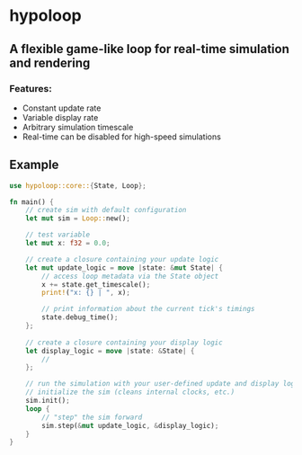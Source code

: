 # hypoloop
## A flexible game-like loop for real-time simulation and rendering
### Features:
- Constant update rate
- Variable display rate
- Arbitrary simulation timescale
- Real-time can be disabled for high-speed simulations

## Example
```rust
use hypoloop::core::{State, Loop};

fn main() {
    // create sim with default configuration
    let mut sim = Loop::new();

    // test variable
    let mut x: f32 = 0.0;

    // create a closure containing your update logic
    let mut update_logic = move |state: &mut State| {    
        // access loop metadata via the State object    
        x += state.get_timescale();
        print!("x: {} | ", x);

        // print information about the current tick's timings
        state.debug_time();
    };
    
    // create a closure containing your display logic
    let display_logic = move |state: &State| {
        //
    };

    // run the simulation with your user-defined update and display logic
    // initialize the sim (cleans internal clocks, etc.)
    sim.init();
    loop {
        // "step" the sim forward
        sim.step(&mut update_logic, &display_logic);
    }
}
```
